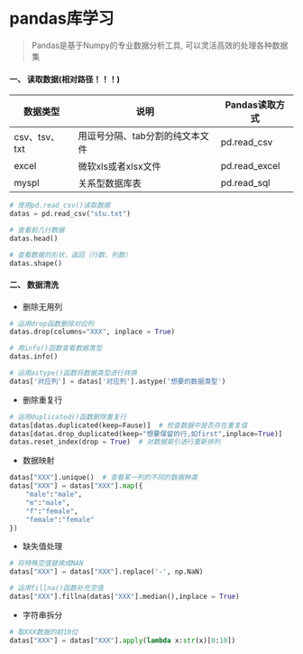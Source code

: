# pandas库学习

> Pandas是基于Numpy的专业数据分析工具, 可以灵活高效的处理各种数据集

#### 一、 读取数据(**相对路径！！！**)

| 数据类型      | 说明                            | Pandas读取方式 |
| ------------- | ------------------------------- | -------------- |
| csv、tsv、txt | 用逗号分隔、tab分割的纯文本文件 | pd.read_csv    |
| excel         | 微软xls或者xlsx文件             | pd.read_excel  |
| myspl         | 关系型数据库表                  | pd.read_sql    |

```python
# 使用pd.read_csv()读取数据
datas = pd.read_csv("stu.txt")

# 查看前几行数据
datas.head()

# 查看数据的形状，返回（行数、列数）
datas.shape()
```

#### 二、 数据清洗

- 删除无用列

``` python
# 运用drop函数删除对应列
datas.drop(columns="XXX", inplace = True)

# 用info()函数查看数据类型
datas.info()

# 运用astype()函数将数据类型进行转换
datas['对应列'] = datas['对应列'].astype('想要的数据类型')
```

- 删除重复行

```python
# 运用duplicated()函数删除重复行
datas[datas.duplicated(keep=Fause)]  # 检查数据中是否存在重复值
datas[datas.drop_duplicated(keep="想要保留的行,如first",inplace=True)]
datas.reset_index(drop = True)  # 对数据索引进行重新排列
```

- 数据映射

```python
datas["XXX"].unique()  # 查看某一列的不同的数据种类
datas["XXX"] = datas["XXX"].map({
    "male":"male",
    "m":"male",
    "f":"female",
    "female":"female"
})
```

- 缺失值处理

```python
# 将特殊空值替换成NAN
datas["XXX"] = datas["XXX"].replace('-', np.NaN)

# 运用fillna()函数补充空值
datas["XXX"].fillna(datas["XXX"].median(),inplace = True)
```

- 字符串拆分

```python
# 取XXX数据的前10位
datas["XXX"] = datas["XXX"].apply(lambda x:str(x)[0:10])
```

